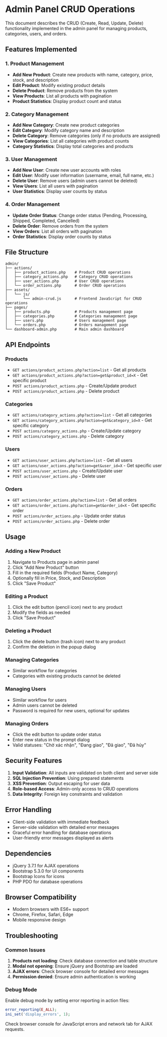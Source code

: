 # Admin Panel CRUD Operations

This document describes the CRUD (Create, Read, Update, Delete) functionality implemented in the admin panel for managing products, categories, users, and orders.

## Features Implemented

### 1. Product Management
- **Add New Product**: Create new products with name, category, price, stock, and description
- **Edit Product**: Modify existing product details
- **Delete Product**: Remove products from the system
- **View Products**: List all products with pagination
- **Product Statistics**: Display product count and status

### 2. Category Management
- **Add New Category**: Create new product categories
- **Edit Category**: Modify category name and description
- **Delete Category**: Remove categories (only if no products are assigned)
- **View Categories**: List all categories with product counts
- **Category Statistics**: Display total categories and products

### 3. User Management
- **Add New User**: Create new user accounts with roles
- **Edit User**: Modify user information (username, email, full name, etc.)
- **Delete User**: Remove users (admin users cannot be deleted)
- **View Users**: List all users with pagination
- **User Statistics**: Display user counts by status

### 4. Order Management
- **Update Order Status**: Change order status (Pending, Processing, Shipped, Completed, Cancelled)
- **Delete Order**: Remove orders from the system
- **View Orders**: List all orders with pagination
- **Order Statistics**: Display order counts by status

## File Structure

```
admin/
├── actions/
│   ├── product_actions.php    # Product CRUD operations
│   ├── category_actions.php   # Category CRUD operations
│   ├── user_actions.php       # User CRUD operations
│   └── order_actions.php      # Order CRUD operations
├── assets/
│   └── js/
│       └── admin-crud.js      # Frontend JavaScript for CRUD operations
├── pages/
│   ├── products.php           # Products management page
│   ├── categories.php         # Categories management page
│   ├── users.php              # Users management page
│   └── orders.php             # Orders management page
└── dashboard-admin.php        # Main admin dashboard
```

## API Endpoints

### Products
- `GET actions/product_actions.php?action=list` - Get all products
- `GET actions/product_actions.php?action=get&product_id=X` - Get specific product
- `POST actions/product_actions.php` - Create/Update product
- `POST actions/product_actions.php` - Delete product

### Categories
- `GET actions/category_actions.php?action=list` - Get all categories
- `GET actions/category_actions.php?action=get&category_id=X` - Get specific category
- `POST actions/category_actions.php` - Create/Update category
- `POST actions/category_actions.php` - Delete category

### Users
- `GET actions/user_actions.php?action=list` - Get all users
- `GET actions/user_actions.php?action=get&user_id=X` - Get specific user
- `POST actions/user_actions.php` - Create/Update user
- `POST actions/user_actions.php` - Delete user

### Orders
- `GET actions/order_actions.php?action=list` - Get all orders
- `GET actions/order_actions.php?action=get&order_id=X` - Get specific order
- `POST actions/order_actions.php` - Update order status
- `POST actions/order_actions.php` - Delete order

## Usage

### Adding a New Product
1. Navigate to Products page in admin panel
2. Click "Add New Product" button
3. Fill in the required fields (Product Name, Category)
4. Optionally fill in Price, Stock, and Description
5. Click "Save Product"

### Editing a Product
1. Click the edit button (pencil icon) next to any product
2. Modify the fields as needed
3. Click "Save Product"

### Deleting a Product
1. Click the delete button (trash icon) next to any product
2. Confirm the deletion in the popup dialog

### Managing Categories
- Similar workflow for categories
- Categories with existing products cannot be deleted

### Managing Users
- Similar workflow for users
- Admin users cannot be deleted
- Password is required for new users, optional for updates

### Managing Orders
- Click the edit button to update order status
- Enter new status in the prompt dialog
- Valid statuses: "Chờ xác nhận", "Đang giao", "Đã giao", "Đã hủy"

## Security Features

1. **Input Validation**: All inputs are validated on both client and server side
2. **SQL Injection Prevention**: Using prepared statements
3. **XSS Prevention**: Output escaping for user data
4. **Role-based Access**: Admin-only access to CRUD operations
5. **Data Integrity**: Foreign key constraints and validation

## Error Handling

- Client-side validation with immediate feedback
- Server-side validation with detailed error messages
- Graceful error handling for database operations
- User-friendly error messages displayed as alerts

## Dependencies

- jQuery 3.7.1 for AJAX operations
- Bootstrap 5.3.0 for UI components
- Bootstrap Icons for icons
- PHP PDO for database operations

## Browser Compatibility

- Modern browsers with ES6+ support
- Chrome, Firefox, Safari, Edge
- Mobile responsive design

## Troubleshooting

### Common Issues

1. **Products not loading**: Check database connection and table structure
2. **Modal not opening**: Ensure jQuery and Bootstrap are loaded
3. **AJAX errors**: Check browser console for detailed error messages
4. **Permission denied**: Ensure admin authentication is working

### Debug Mode

Enable debug mode by setting error reporting in action files:
```php
error_reporting(E_ALL);
ini_set('display_errors', 1);
```

Check browser console for JavaScript errors and network tab for AJAX requests. 